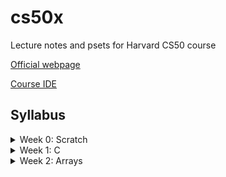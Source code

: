 # cs50x
Lecture notes and psets for Harvard CS50 course 

[Official webpage](https://cs50.harvard.edu/x/2021/)

[Course IDE](https://ide.cs50.io/8dcb87710dc74d169076d63d01ff1f0f)


## Syllabus



<details> 
<summary> Week 0: Scratch </summary>

[Course URL](https://cs50.harvard.edu/x/2021/weeks/0/)
</details>


<details> 
<summary> Week 1: C</summary>

[Course URL](https://cs50.harvard.edu/x/2021/weeks/1/)

</details>


<details>
<summary> Week 2: Arrays </summary>

*Course website: [https://cs50.harvard.edu/x/2021/weeks/2/](https://cs50.harvard.edu/x/2021/weeks/2/)*


### Lecture 

- [x] [Video](https://www.youtube.com/watch?v=tI_tIZFyKBw&feature=youtu.be)
- [ ] [Notes](https://cs50.harvard.edu/x/2021/notes/2/)
- [ ] [Source Code](https://cdn.cs50.net/2020/fall/lectures/2/src2.pdf)




### Lab2 

- [x] [Instructions](https://cs50.harvard.edu/x/2021/labs/2/)
- [x] [Scrabble - MySolution](https://github.com/najmabad/cs50x/blob/main/lab2/scrabble.c)

### Problem Set 2 

- [x] [Instructions](https://cs50.harvard.edu/x/2021/psets/2/)
- [x] [Readibility - MySolution](https://github.com/najmabad/cs50x/blob/main/pset2/readability.c)
- [x] [Caesar - MySolution](https://github.com/najmabad/cs50x/blob/main/pset2/caesar.c)


### Shorts 

- [ ] [Functions](https://cs50.harvard.edu/x/2021/shorts/functions/)
- [ ] [Variables and Scope](https://cs50.harvard.edu/x/2021/shorts/variables_and_scope/)
- [ ] [Arrays](https://cs50.harvard.edu/x/2021/shorts/arrays/)
- [ ] [Command Line Arguments](https://cs50.harvard.edu/x/2021/shorts/command_line_arguments/)


</details>




